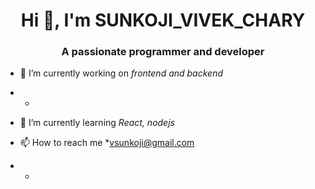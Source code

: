 <h1 align="center">Hi 👋, I'm SUNKOJI_VIVEK_CHARY</h1>
<h3 align="center">A passionate programmer and developer</h3>

- 🔭 I’m currently working on *frontend and backend*
- *

- 🌱 I’m currently learning *React, nodejs*

- 📫 How to reach me *vsunkoji@gmail.com
- *

<p align="left">
</p>
